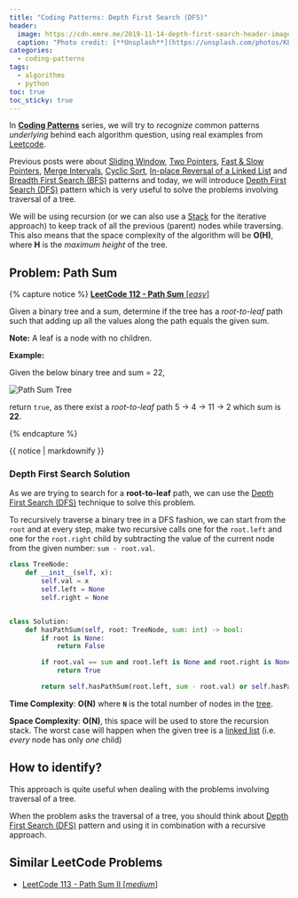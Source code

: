 ```yaml
---
title: "Coding Patterns: Depth First Search (DFS)"
header:
  image: https://cdn.emre.me/2019-11-14-depth-first-search-header-image.jpg
  caption: "Photo credit: [**Unsplash**](https://unsplash.com/photos/KLuI1al8z9c)"
categories:
  - coding-patterns
tags:
  - algorithms
  - python
toc: true
toc_sticky: true
---
```


In **[Coding Patterns](https://emre.me/categories/#coding-patterns)** series, we will try to *recognize* common patterns *underlying* behind each algorithm question, using real examples from [Leetcode](https://leetcode.com/).

Previous posts were about [Sliding Window](https://emre.me/coding-patterns/sliding-window/), [Two Pointers](https://emre.me/coding-patterns/two-pointers/), [Fast & Slow Pointers](https://emre.me/coding-patterns/fast-slow-pointers/), [Merge Intervals](https://emre.me/coding-patterns/merge-intervals/), [Cyclic Sort](https://emre.me/coding-patterns/cyclic-sort/), [In-place Reversal of a Linked List](https://emre.me/coding-patterns/in-place-reversal-of-a-linked-list/) and [Breadth First Search (BFS)](https://emre.me/coding-patterns/breadth-first-search/) patterns and today, we will introduce [Depth First Search (DFS)](https://emre.me/coding-patterns/depth-first-search/) pattern which is very useful to solve the problems involving traversal of a tree.

We will be using recursion (or we can also use a [Stack](https://emre.me/data-structures/stacks-and-queues/#stacks) for the iterative approach) to keep track of all the previous (parent) nodes while traversing. This also means that the space complexity of the algorithm will be **O(H)**, where **H** is the *maximum height* of the tree.

## Problem: Path Sum ##
{% capture notice %}
[**LeetCode 112 - Path Sum** [*easy*]](https://leetcode.com/problems/path-sum/)

Given a binary tree and a sum, determine if the tree has a *root-to-leaf* path such that adding up all the values along the path equals the given sum.

**Note:** A leaf is a node with no children.

**Example:**

Given the below binary tree and sum = 22,

![Path Sum Tree](https://cdn.emre.me/2019-11-14-path-sum-tree.png)

return `true`, as there exist a *root-to-leaf* path 5 -> 4 -> 11 -> 2 which sum is **22**.

{% endcapture %}

<div class="notice--info">
  {{ notice | markdownify }}
</div>

### Depth First Search Solution ###

As we are trying to search for a **root-to-leaf** path, we can use the [Depth First Search (DFS)](https://emre.me/coding-patterns/depth-first-search/) technique to solve this problem.

To recursively traverse a binary tree in a DFS fashion, we can start from the `root` and at every step, make two recursive calls one for the `root.left` and one for the `root.right` child by subtracting the value of the current node from the given number: `sum - root.val`.

```python
class TreeNode:
    def __init__(self, x):
        self.val = x
        self.left = None
        self.right = None


class Solution:
    def hasPathSum(self, root: TreeNode, sum: int) -> bool:
        if root is None:
            return False

        if root.val == sum and root.left is None and root.right is None:
            return True

        return self.hasPathSum(root.left, sum - root.val) or self.hasPathSum(root.right, sum - root.val)
```
**Time Complexity**: **O(N)** where **`N`** is the total number of nodes in the [tree](https://emre.me/data-structures/binary-tree/).

**Space Complexity**: **O(N)**, this space will be used to store the recursion stack. The worst case will happen when the given tree is a [linked list](https://emre.me/data-structures/linked-lists/) (i.e. *every* node has only *one* child)

## How to identify? ##

This approach is quite useful when dealing with the problems involving traversal of a tree.

When the problem asks the traversal of a tree, you should think about [Depth First Search (DFS)](https://emre.me/coding-patterns/depth-first-search/) pattern and using it in combination with a recursive approach.

## Similar LeetCode Problems ##
* [LeetCode 113 - Path Sum II [*medium*]](https://leetcode.com/problems/path-sum-ii/)